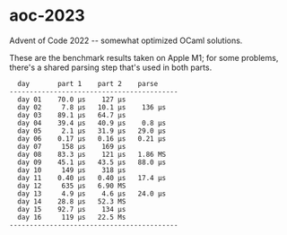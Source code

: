 # aoc-2023

Advent of Code 2022 -- somewhat optimized OCaml solutions.

These are the benchmark results taken on Apple M1; for some problems, there's a shared parsing
step that's used in both parts.

```
  day       part 1    part 2    parse
------------------------------------------
  day 01    70.0 μs    127 μs
  day 02     7.8 μs   10.1 μs    136 μs
  day 03    89.1 μs   64.7 μs
  day 04    39.4 μs   40.9 μs    0.8 μs
  day 05     2.1 μs   31.9 μs   29.0 μs
  day 06    0.17 μs   0.16 μs   0.21 μs
  day 07     158 μs    169 μs
  day 08    83.3 μs    121 μs   1.86 MS
  day 09    45.1 μs   43.5 μs   88.0 μs
  day 10     149 μs    318 μs
  day 11    0.40 μs   0.40 μs   17.4 μs
  day 12     635 μs   6.90 MS
  day 13     4.9 μs    4.6 μs   24.0 μs
  day 14    28.8 μs   52.3 MS
  day 15    92.7 μs    134 μs
  day 16     119 μs   22.5 Ms
------------------------------------------
```
